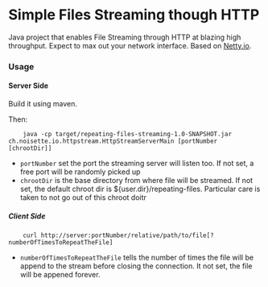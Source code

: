 Simple Files Streaming though HTTP
=========================

Java project that enables File Streaming through HTTP at blazing high throughput. Expect to max out your network interface. Based on [Netty.io](http://netty.io).

### Usage

#### Server Side

Build it using maven.

Then:

        java -cp target/repeating-files-streaming-1.0-SNAPSHOT.jar ch.noisette.io.httpstream.HttpStreamServerMain [portNumber [chrootDir]]

* `portNumber` set the port the streaming server will listen too. If not set, a free port will be randomly picked up
* `chrootDir` is the base directory from where file will be streamed. If not set, the default chroot dir is ${user.dir}/repeating-files. Particular care is taken to not go out of this chroot doitr

##### Client Side

        curl http://server:portNumber/relative/path/to/file[?numberOfTimesToRepeatTheFile]

* `numberOfTimesToRepeatTheFile` tells the number of times the file will be append to the stream before closing the connection. It not set, the file will be appened forever.

